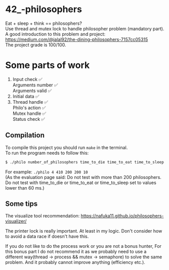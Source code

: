 # 42_-philosophers
Eat + sleep + think ==  philosophers?   
Use thread and mutex lock to handle philosopher problem (mandatory part).   
A good introduction to this problem and project: https://medium.com/@jalal92/the-dining-philosophers-7157cc05315   
The project grade is 100/100.

# **Some parts of work**   
1) Input check       ✅  
   Arguments number  ✅  
   Arguments valid   ✅   
2) Initial data      ✅    
3) Thread handle     ✅   
   Philo's action    ✅   
   Mutex handle      ✅   
   Status check      ✅   

## **Compilation**   
To compile this project you should run `make` in the terminal.    
To run the program needs to follow this:   
```sh  
$ ./philo number_of_philosophers time_to_die time_to_eat time_to_sleep [number_of_times_each_philosopher_must_eat]   
```   
For example: `./philo 4 410 200 200 10`  
(As the evaluation page said: Do not test with more than 200 philosophers.   
Do not test with time_to_die or time_to_eat or time_to_sleep set to values lower than 60 ms.)    

## **Some tips**  
The visualize tool recommendation: https://nafuka11.github.io/philosophers-visualizer/   
   
The printer lock is really important. At least in my logic. Don't consider how to avoid a data race if doesn't have this.   
   
If you do not like to do the process work or you are not a bonus hunter, For this bonus part I do not recommend it as we probably need to use a different way(thread -> process && mutex -> semaphore) to solve the same problem. And it probably cannot improve anything (efficiency etc.).  
